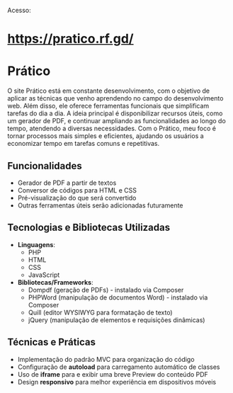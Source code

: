 Acesso:
# https://pratico.rf.gd/

<h1>Prático</h1>
<p>O site Prático está em constante desenvolvimento, com o objetivo de aplicar as técnicas que venho aprendendo no campo
    do desenvolvimento web. Além disso, ele oferece ferramentas funcionais que simplificam tarefas do dia a dia. A ideia
    principal é disponibilizar recursos úteis, como um gerador de PDF, e continuar ampliando as funcionalidades ao longo
    do tempo, atendendo a diversas necessidades. Com o Prático, meu foco é tornar processos mais simples e eficientes,
    ajudando os usuários a economizar tempo em tarefas comuns e repetitivas.</p>

<h2>Funcionalidades</h2>
<ul>
    <li>Gerador de PDF a partir de textos</li>
    <li>Conversor de códigos para HTML e CSS</li>
    <li>Pré-visualização do que será convertido</li>
    <li>Outras ferramentas úteis serão adicionadas futuramente</li>
</ul>

<h2>Tecnologias e Bibliotecas Utilizadas</h2>
<ul>
    <li><strong>Linguagens</strong>:
        <ul>
            <li>PHP</li>
            <li>HTML</li>
            <li>CSS</li>
            <li>JavaScript</li>
        </ul>
    </li>
    <li><strong>Bibliotecas/Frameworks</strong>:
        <ul>
            <li>Dompdf (geração de PDFs) - instalado via Composer</li>
            <li>PHPWord (manipulação de documentos Word) - instalado via Composer</li>
            <li>Quill (editor WYSIWYG para formatação de texto)</li>
            <li>jQuery (manipulação de elementos e requisições dinâmicas)</li>
        </ul>
    </li>
</ul>

<h2>Técnicas e Práticas</h2>
<ul>
    <li>Implementação do padrão MVC para organização do código</li>
    <li>Configuração de <strong>autoload</strong> para carregamento automático de classes</li>
    <li>Uso de <strong>iframe</strong> para e exibir uma breve Preview do conteúdo PDF</li>
    <li>Design <strong>responsivo</strong> para melhor experiência em dispositivos móveis</li>
</ul>

